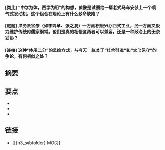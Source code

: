 #### [类比] “中学为体，西学为用”的构想，就像是试图给一辆老式马车安装上一个喷气式发动机。这个组合在理论上有什么致命缺陷？


#### [谜题] 洋务派官僚（如李鸿章、张之洞）一方面积极兴办西式工业，另一方面又极力维护传统的儒家纲常。他们是真的相信这两者可以兼容，还是一种政治上的无奈妥协？


#### [连接] 这种“体用二分”的思维方式，与今天一些关于“技术引进”和“文化保守”的争论，有何相似之处？


## 摘要


## 要点

- 
- 
- 

## 链接

- [[{h3_subfolder} MOC]]
